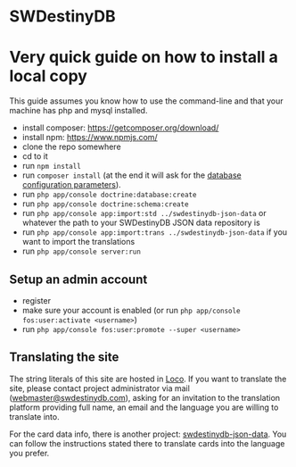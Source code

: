 SWDestinyDB
=======

# Very quick guide on how to install a local copy

This guide assumes you know how to use the command-line and that your machine has php and mysql installed.
 
- install composer: https://getcomposer.org/download/
- install npm: https://www.npmjs.com/
- clone the repo somewhere
- cd to it
- run `npm install`
- run `composer install` (at the end it will ask for the [database configuration parameters](https://github.com/bravesheep/database-url-bundle#usage)).
- run `php app/console doctrine:database:create`
- run `php app/console doctrine:schema:create`
- run `php app/console app:import:std ../swdestinydb-json-data` or whatever the path to your SWDestinyDB JSON data repository is
- run `php app/console app:import:trans ../swdestinydb-json-data` if you want to import the translations
- run `php app/console server:run`

## Setup an admin account

- register
- make sure your account is enabled (or run `php app/console fos:user:activate <username>`)
- run `php app/console fos:user:promote --super <username>`

## Translating the site

The string literals of this site are hosted in [Loco](https://localise.biz/swdestinydb). If you want to translate the site, please contact project administrator via mail (webmaster@swdestinydb.com), asking for an invitation to the translation platform providing full name, an email and the language you are willing to translate into.

For the card data info, there is another project: [swdestinydb-json-data](https://github.com/fafranco82/swdestinydb-json-data). You can follow the instructions stated there to translate cards into the language you prefer.